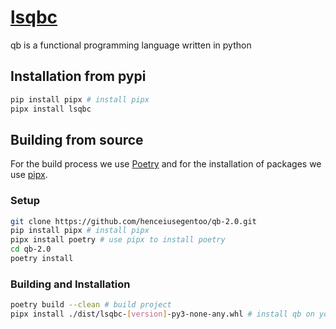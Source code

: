 # [lsqbc](https://pypi.org/project/lsqbc/)
qb is a functional programming language written in python

## Installation from pypi
```sh
pip install pipx # install pipx
pipx install lsqbc
```

## Building from source
For the build process we use [Poetry](https://python-poetry.org/) and for the installation of packages we use [pipx](https://pypi.org/project/pipx/).

### Setup
```sh
git clone https://github.com/henceiusegentoo/qb-2.0.git
pip install pipx # install pipx
pipx install poetry # use pipx to install poetry
cd qb-2.0
poetry install
```

### Building and Installation
```sh
poetry build --clean # build project
pipx install ./dist/lsqbc-[version]-py3-none-any.whl # install qb on your machine
```
